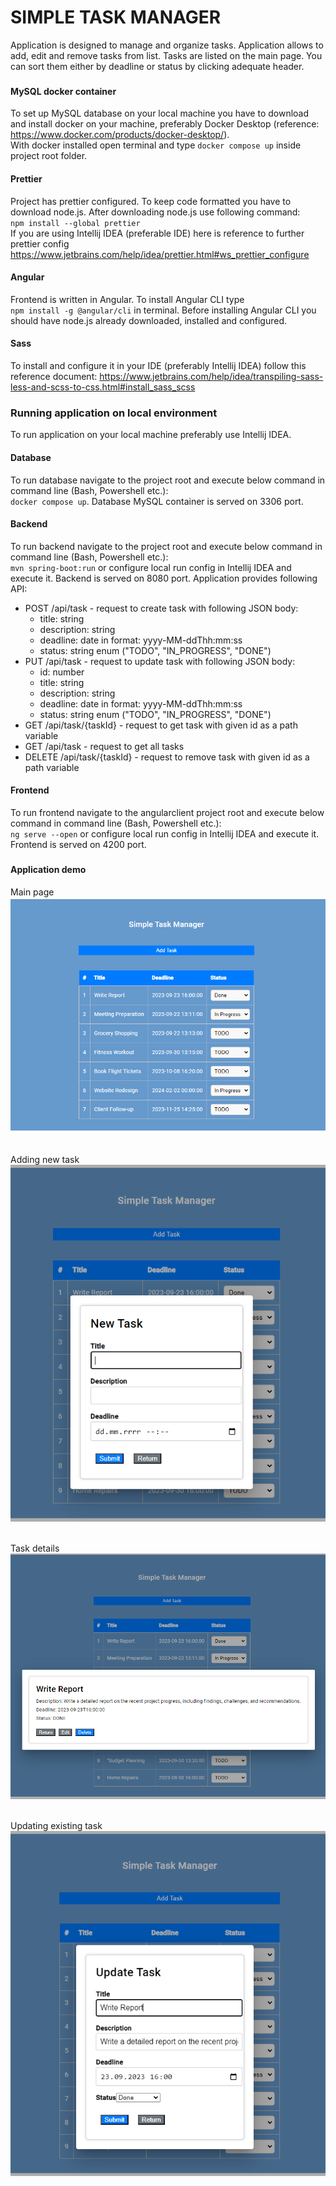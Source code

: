 # SIMPLE TASK MANAGER

Application is designed to manage and organize tasks.
Application allows to add, edit and remove tasks from list.
Tasks are listed on the main page. You can sort them either by deadline or status by clicking adequate header.

###
#### MySQL docker container
To set up MySQL database on your local machine you have to download and 
install docker on your machine, preferably Docker Desktop 
(reference: https://www.docker.com/products/docker-desktop/). <br>
With docker installed open terminal and type `docker compose up` 
inside project root folder. 

#### Prettier
Project has prettier configured. To keep code formatted you have to download node.js.
After downloading node.js use following command: <br>`npm install --global prettier` <br>
If you are using Intellij IDEA (preferable IDE) here is reference to further prettier config https://www.jetbrains.com/help/idea/prettier.html#ws_prettier_configure

#### Angular
Frontend is written in Angular. To install Angular CLI type<br> `npm install -g @angular/cli` in terminal.
Before installing Angular CLI you should have node.js already downloaded, installed and configured.

#### Sass 
To install and configure it in your IDE (preferably Intellij IDEA) follow this reference document: https://www.jetbrains.com/help/idea/transpiling-sass-less-and-scss-to-css.html#install_sass_scss

###
### Running application on local environment

To run application on your local machine preferably use Intellij IDEA.

#### Database
To run database navigate to the project root and execute below command in command line (Bash, Powershell etc.): <br>
`docker compose up`. Database MySQL container is served on 3306 port.

#### Backend
To run backend navigate to the project root and execute below command in command line (Bash, Powershell etc.): <br>
`mvn spring-boot:run` or configure local run config in Intellij IDEA and execute it. Backend is served on 8080 port.
Application provides following API:
* POST /api/task - request to create task with following JSON body:<br>
  * title: string
  * description: string
  * deadline: date in format: yyyy-MM-ddThh:mm:ss
  * status: string enum ("TODO", "IN_PROGRESS", "DONE")
* PUT /api/task - request to update task with following JSON body: <br>
  * id: number 
  * title: string
  * description: string
  * deadline: date in format: yyyy-MM-ddThh:mm:ss
  * status: string enum ("TODO", "IN_PROGRESS", "DONE")
* GET /api/task/{taskId} - request to get task with given id as a path variable
* GET /api/task - request to get all tasks
* DELETE /api/task/{taskId} - request to remove task with given id as a path variable

#### Frontend
To run frontend navigate to the angularclient project root and execute below command in command line (Bash, Powershell etc.): <br>
`ng serve --open` or configure local run config in Intellij IDEA and execute it. Frontend is served on 4200 port.

###
#### Application demo
 Main page
![img.png](img.png)
 <br><br>

Adding new task
![img_1.png](img_1.png)
<br><br>

Task details
![img_2.png](img_2.png)
<br><br>

Updating existing task
![img_3.png](img_3.png)
